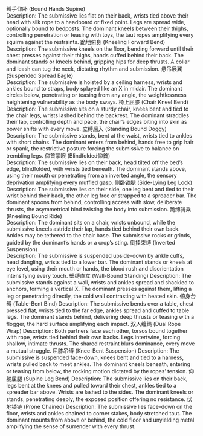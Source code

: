 缚手仰卧 (Bound Hands Supine)  
Description: The submissive lies flat on their back, wrists tied above their head with silk rope to a headboard or fixed point. Legs are spread wide, optionally bound to bedposts. The dominant kneels between their thighs, controlling penetration or teasing with toys, the taut ropes amplifying every squirm against the restraints.
跪地俯身 (Kneeling Forward Bend)  
Description: The submissive kneels on the floor, bending forward until their chest presses against their thighs, hands cuffed behind their back. The dominant stands or kneels behind, gripping hips for deep thrusts. A collar and leash can tug the neck, dictating rhythm and submission.
悬吊展翼 (Suspended Spread Eagle)  
Description: The submissive is hoisted by a ceiling harness, wrists and ankles bound to straps, body splayed like an X in midair. The dominant circles below, penetrating or teasing from any angle, the weightlessness heightening vulnerability as the body sways.
椅上屈膝 (Chair Kneel Bend)  
Description: The submissive sits on a sturdy chair, knees bent and tied to the chair legs, wrists lashed behind the backrest. The dominant straddles their lap, controlling depth and pace, the chair’s edges biting into skin as power shifts with every move.
立缚后入 (Standing Bound Doggy)  
Description: The submissive stands, bent at the waist, wrists tied to ankles with short chains. The dominant enters from behind, hands free to grip hair or spank, the restrictive posture forcing the submissive to balance on trembling legs.
仰首蒙眼 (Blindfolded仰首)  
Description: The submissive lies on their back, head tilted off the bed’s edge, blindfolded, with wrists tied beneath. The dominant stands above, using their mouth or penetrating from an inverted angle, the sensory deprivation amplifying every muffled gasp.
侧卧锁腿 (Side-Lying Leg Lock)  
Description: The submissive lies on their side, one leg bent and tied to their wrist behind their back, the other leg free or strapped to a spreader bar. The dominant spoons from behind, controlling access with slow, deliberate thrusts, the asymmetrical bind twisting the body into submission.
跪缚骑乘 (Kneeling Bound Ride)  
Description: The dominant sits on a chair, wrists unbound, while the submissive kneels astride their lap, hands tied behind their own back. Ankles may be tethered to the chair base. The submissive rocks or grinds, guided by the dominant’s hands or a crop’s sting.
倒挂束缚 (Inverted Suspension)  
Description: The submissive is suspended upside-down by ankle cuffs, head dangling, wrists tied to a lower bar. The dominant stands or kneels at eye level, using their mouth or hands, the blood rush and disorientation intensifying every touch.
壁缚直立 (Wall-Bound Standing)
Description: The submissive stands against a wall, wrists and ankles spread and shackled to anchors, forming a vertical X. The dominant presses against them, lifting a leg or penetrating directly, the cold wall contrasting with heated skin.
俯身台缚 (Table-Bent Bind)
Description: The submissive bends over a table, chest pressed flat, wrists tied to the far edge, ankles spread and cuffed to table legs. The dominant stands behind, delivering deep thrusts or teasing with a flogger, the hard surface amplifying each impact.
双人缠绳 (Dual Rope Wrap)
Description: Both partners face each other, torsos bound together with rope, wrists tied behind their own backs. Legs intertwine, forcing shallow, intimate thrusts. The shared restraint blurs dominance, every move a mutual struggle.
屈膝吊缚 (Knee-Bent Suspension)
Description: The submissive is suspended face-down, knees bent and tied to a harness, wrists pulled back to meet ankles. The dominant kneels beneath, entering or teasing from below, the rocking motion dictated by the ropes’ tension.
仰躺屈腿 (Supine Leg Bend)
Description: The submissive lies on their back, legs bent at the knees and pulled toward their chest, ankles tied to a spreader bar above. Wrists are lashed to the sides. The dominant kneels or stands, penetrating deeply, the exposed position offering no resistance.
伏地锁链 (Prone Chained)
Description: The submissive lies face-down on the floor, wrists and ankles chained to corner stakes, body stretched taut. The dominant mounts from above or behind, the cold floor and unyielding metal amplifying the sense of surrender with every thrust.